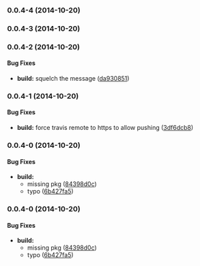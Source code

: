 <a name="0.0.4-4"></a>
### 0.0.4-4 (2014-10-20)


<a name="0.0.4-3"></a>
### 0.0.4-3 (2014-10-20)


<a name="0.0.4-2"></a>
### 0.0.4-2 (2014-10-20)


#### Bug Fixes

* **build:** squelch the message ([da930851](http://github.com/andrezero/load-grunt-config-data/commit/da93085156c3d8c2e53ae1f9d6858576c6b28775))


<a name="0.0.4-1"></a>
### 0.0.4-1 (2014-10-20)


#### Bug Fixes

* **build:** force travis remote to https to allow pushing ([3df6dcb8](http://github.com/andrezero/load-grunt-config-data/commit/3df6dcb8cd83d7c768861bdd680cce7a3f05baef))


<a name="0.0.4-0"></a>
### 0.0.4-0 (2014-10-20)


#### Bug Fixes

* **build:**
  * missing pkg ([84398d0c](http://github.com/andrezero/load-grunt-config-data/commit/84398d0cdd570249791941b9cd1b9bb51a4ecd00))
  * typo ([6b427fa5](http://github.com/andrezero/load-grunt-config-data/commit/6b427fa55eaf6e05033537279f6a0f757ab770f5))


<a name="0.0.4-0"></a>
### 0.0.4-0 (2014-10-20)


#### Bug Fixes

* **build:**
  * missing pkg ([84398d0c](http://github.com/andrezero/load-grunt-config-data/commit/84398d0cdd570249791941b9cd1b9bb51a4ecd00))
  * typo ([6b427fa5](http://github.com/andrezero/load-grunt-config-data/commit/6b427fa55eaf6e05033537279f6a0f757ab770f5))

